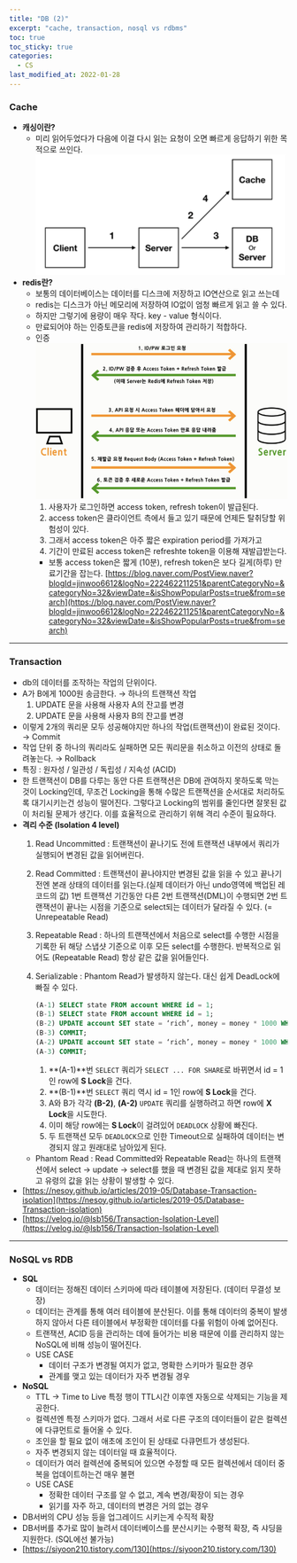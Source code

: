 ```yaml
---
title: "DB (2)"
excerpt: "cache, transaction, nosql vs rdbms"
toc: true
toc_sticky: true
categories:
  - CS
last_modified_at: 2022-01-28
---
```


### Cache

- **캐싱이란?**
  - 미리 읽어두었다가 다음에 이걸 다시 읽는 요청이 오면 빠르게 응답하기 위한 목적으로 쓰인다.
  ![Image](/assets/images/db5.png)
- **redis란?**
  - 보통의 데이터베이스는 데이터를 디스크에 저장하고 IO연산으로 읽고 쓰는데
  - redis는 디스크가 아닌 메모리에 저장하여 IO없이 엄청 빠르게 읽고 쓸 수 있다.
  - 하지만 그렇기에 용량이 매우 작다. key - value 형식이다.
  - 만료되어야 하는 인증토큰을 redis에 저장하여 관리하기 적합하다.
  - 인증
    ![Image](/assets/images/db6.png)
    1. 사용자가 로그인하면 access token, refresh token이 발급된다.
    2. access token은 클라이언트 측에서 들고 있기 때문에 언제든 탈취당할 위험성이 있다.
    3. 그래서 access token은 아주 짧은 expiration period를 가져가고
    4. 기간이 만료된 access token은 refreshte token을 이용해 재발급받는다.
    - 보통 access token은 짧게 (10분), refresh token은 보다 길게(하루) 만료기간을 잡는다.
    [https://blog.naver.com/PostView.naver?blogId=jinwoo6612&logNo=222462211251&parentCategoryNo=&categoryNo=32&viewDate=&isShowPopularPosts=true&from=search](https://blog.naver.com/PostView.naver?blogId=jinwoo6612&logNo=222462211251&parentCategoryNo=&categoryNo=32&viewDate=&isShowPopularPosts=true&from=search)

---

### Transaction

- db의 데이터를 조작하는 작업의 단위이다.
- A가 B에게 1000원 송금한다. → 하나의 트랜잭션 작업
  1. UPDATE 문을 사용해 사용자 A의 잔고를 변경
  2. UPDATE 문을 사용해 사용자 B의 잔고를 변경
- 이렇게 2개의 쿼리문 모두 성공해야지만 하나의 작업(트랜잭션)이 완료된 것이다. → Commit
- 작업 단위 중 하나의 쿼리라도 실패하면 모든 쿼리문을 취소하고 이전의 상태로 돌려놓는다. → Rollback
- 특징 : 원자성 / 일관성 / 독립성 / 지속성 (ACID)
- 한 트랜잭션이 DB를 다루는 동안 다른 트랜잭션은 DB에 관여하지 못하도록 막는 것이 Locking인데, 무조건 Locking을 통해 수많은 트랜잭션을 순서대로 처리하도록 대기시키는건 성능이 떨어진다. 그렇다고 Locking의 범위를 줄인다면 잘못된 값이 처리될 문제가 생긴다. 이를 효율적으로 관리하기 위해 격리 수준이 필요하다.
- **격리 수준 (Isolation 4 level)**
  1. Read Uncommitted : 트랜잭션이 끝나기도 전에 트랜잭션 내부에서 쿼리가 실행되어 변경된 값을 읽어버린다.
  2. Read Committed : 트랜잭션이 끝나야지만 변경된 값을 읽을 수 있고 끝나기 전엔 본래 상태의 데이터를 읽는다.(실제 데이터가 아닌 undo영역에 백업된 레코드의 값) 1번 트랜잭션 기간동안 다른 2번 트랜잭션(DML)이 수행되면 2번 트랜잭션이 끝나는 시점을 기준으로 select되는 데이터가 달라질 수 있다. (= Unrepeatable Read)
  3. Repeatable Read : 하나의 트랜잭션에서 처음으로 select를 수행한 시점을 기록한 뒤 해당 스냅샷 기준으로 이후 모든 select를 수행한다. 반복적으로 읽어도 (Repeatable Read) 항상 같은 값을 읽어들인다.
  4. Serializable : Phantom Read가 발생하지 않는다. 대신 쉽게 DeadLock에 빠질 수 있다.

     ```sql
     (A-1) SELECT state FROM account WHERE id = 1;
     (B-1) SELECT state FROM account WHERE id = 1;
     (B-2) UPDATE account SET state = ‘rich’, money = money * 1000 WHERE id = 1;
     (B-3) COMMIT;
     (A-2) UPDATE account SET state = ‘rich’, money = money * 1000 WHERE id = 1;
     (A-3) COMMIT;
     ```

     1. **(A-1)**번 `SELECT` 쿼리가 `SELECT ... FOR SHARE`로 바뀌면서 id = 1 인 row에 **S Lock**을 건다.
     2. **(B-1)**번 `SELECT` 쿼리 역시 id = 1인 row에 **S Lock**을 건다.
     3. A와 B가 각각 **(B-2)**, **(A-2)** `UPDATE` 쿼리를 실행하려고 하면 row에 **X Lock**을 시도한다.
     4. 이미 해당 row에는 **S Lock**이 걸려있어 `DEADLOCK` 상황에 빠진다.
     5. 두 트랜잭션 모두 `DEADLOCK`으로 인한 Timeout으로 실패하여 데이터는 변경되지 않고 원래대로 남아있게 된다.
  - Phantom Read : Read Committed와 Repeatable Read는 하나의 트랜잭션에서 select → update → select를 했을 때 변경된 값을 제대로 읽지 못하고 유령의 값을 읽는 상황이 발생할 수 있다.
- [https://nesoy.github.io/articles/2019-05/Database-Transaction-isolation](https://nesoy.github.io/articles/2019-05/Database-Transaction-isolation)
- [https://velog.io/@lsb156/Transaction-Isolation-Level](https://velog.io/@lsb156/Transaction-Isolation-Level)

---

### NoSQL vs RDB

- **SQL**
  - 데이터는 정해진 데이터 스키마에 따라 테이블에 저장된다. (데이터 무결성 보장)
  - 데이터는 관계를 통해 여러 테이블에 분산된다. 이를 통해 데이터의 중복이 발생하지 않아서 다른 테이블에서 부정확한 데이터를 다룰 위험이 아예 없어진다.
  - 트랜잭션, ACID 등을 관리하는 데에 들어가는 비용 때문에 이를 관리하지 않는 NoSQL에 비해 성능이 떨어진다.
  - USE CASE
    - 데이터 구조가 변경될 여지가 없고, 명확한 스키마가 필요한 경우
    - 관계를 맺고 있는 데이터가 자주 변경될 경우
- **NoSQL**
  - TTL → Time to Live 특정 행이 TTL시간 이후엔 자동으로 삭제되는 기능을 제공한다.
  - 컬렉션엔 특정 스키마가 없다. 그래서 서로 다른 구조의 데이터들이 같은 컬렉션에 다큐먼트로 들어올 수 있다.
  - 조인을 할 필요 없이 애초에 조인이 된 상태로 다큐먼트가 생성된다.
  - 자주 변경되지 않는 데이터일 때 효율적이다.
  - 데이터가 여러 컬렉션에 중복되어 있으면 수정할 때 모든 컬렉션에서 데이터 중복을 업데이트하는건 매우 불편
  - USE CASE
    - 정확한 데이터 구조를 알 수 없고, 계속 변경/확장이 되는 경우
    - 읽기를 자주 하고, 데이터의 변경은 거의 없는 경우
- DB서버의 CPU 성능 등을 업그레이드 시키는게 수직적 확장
- DB서버를 추가로 많이 늘려서 데이터베이스를 분산시키는 수평적 확장, 즉 샤딩을 지원한다. (SQL에선 불가능)
- [https://siyoon210.tistory.com/130](https://siyoon210.tistory.com/130)
